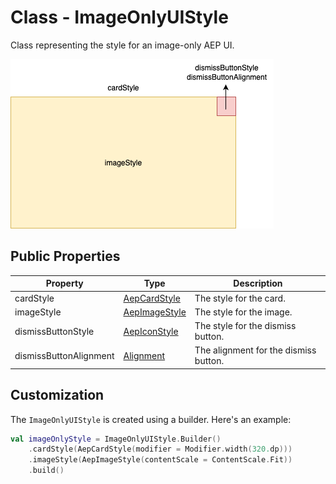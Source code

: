 # Class - ImageOnlyUIStyle

Class representing the style for an image-only AEP UI.

![Image Only Card Composeable Layout](../../../../assets/image-only-card-layout.png)

## Public Properties

| Property               | Type                                                         | Description                                                  |
| ---------------------- | ------------------------------------------------------------ | ------------------------------------------------------------ |
| cardStyle              | [AepCardStyle](./aepcardstyle.md)                            | The style for the card.                                      |
| imageStyle             | [AepImageStyle](./aepimagestyle.md)                          | The style for the image.                                     |
| dismissButtonStyle     | [AepIconStyle](./aepiconstyle.md)                            | The style for the dismiss button.                            |
| dismissButtonAlignment | [Alignment](https://developer.android.com/reference/kotlin/androidx/compose/ui/Alignment) | The alignment for the dismiss button.                        |

## Customization

The `ImageOnlyUIStyle` is created using a builder. Here's an example:

```kotlin
val imageOnlyStyle = ImageOnlyUIStyle.Builder()
    .cardStyle(AepCardStyle(modifier = Modifier.width(320.dp)))
    .imageStyle(AepImageStyle(contentScale = ContentScale.Fit))
    .build()
```
